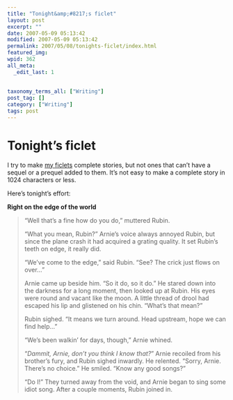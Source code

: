 ```yaml
---
title: "Tonight&amp;#8217;s ficlet"
layout: post
excerpt: ""
date: 2007-05-09 05:13:42
modified: 2007-05-09 05:13:42
permalink: 2007/05/08/tonights-ficlet/index.html
featured_img: 
wpid: 362
all_meta: 
  _edit_last: 1
  
  
taxonomy_terms_all: ["Writing"]
post_tag: []
category: ["Writing"]
tags: post
---
```


# Tonight&#8217;s ficlet

I try to make [my ficlets](http://ficlets.com/authors/pj) complete stories, but not ones that can’t have a sequel or a prequel added to them. It’s not easy to make a complete story in 1024 characters or less.

Here’s tonight’s effort:

**Right on the edge of the world**

> “Well that’s a fine how do you do,” muttered Rubin.
> 
> “What you mean, Rubin?” Arnie’s voice always annoyed Rubin, but since the plane crash it had acquired a grating quality. It set Rubin’s teeth on edge, it really did.
> 
> “We’ve come to the edge,” said Rubin. “See? The crick just flows on over…”
> 
> Arnie came up beside him. “So it do, so it do.” He stared down into the darkness for a long moment, then looked up at Rubin. His eyes were round and vacant like the moon. A little thread of drool had escaped his lip and glistened on his chin. “What’s that mean?”
> 
> Rubin sighed. “It means we turn around. Head upstream, hope we can find help…”
> 
> “We’s been walkin’ for days, though,” Arnie whined.
> 
> “*Dammit, Arnie, don’t you think I know that?*” Arnie recoiled from his brother’s fury, and Rubin sighed inwardly. He relented. “Sorry, Arnie. There’s no choice.” He smiled. “Know any good songs?”
> 
> “Do I!” They turned away from the void, and Arnie began to sing some idiot song. After a couple moments, Rubin joined in.